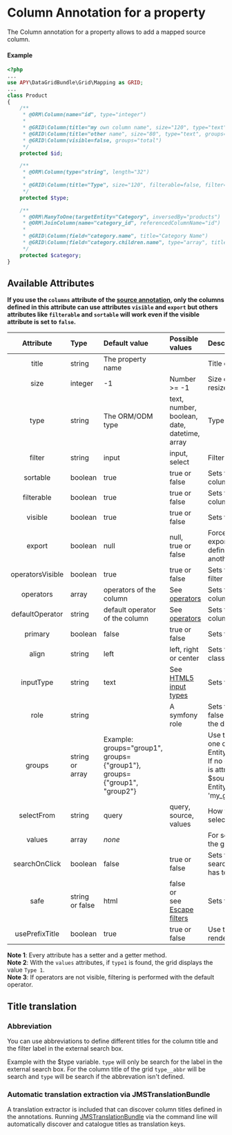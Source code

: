 Column Annotation for a property
================================

The Column annotation for a property allows to add a mapped source column.

#### Example
```php
<?php
...
use APY\DataGridBundle\Grid\Mapping as GRID;
...
class Product
{
    /**
     * @ORM\Column(name="id", type="integer")
     *
     * @GRID\Column(title="my own column name", size="120", type="text")
     * @GRID\Column(title="other name", size="80", type="text", groups={"admin", "backend"})
     * @GRID\Column(visible=false, groups="total")
     */
    protected $id;

    /**
     * @ORM\Column(type="string", length="32")
     *
     * @GRID\Column(title="Type", size="120", filterable=false, filter="select",  selectFrom="values", values={"type1"="Type 1","type2"="Type 2"}, groups={"default", "admin", "backend", "total"})
     */
    protected $type;

    /**
     * @ORM\ManyToOne(targetEntity="Category", inversedBy="products")
     * @ORM\JoinColumn(name="category_id", referencedColumnName="id")
     *
     * @GRID\Column(field="category.name", title="Category Name")
     * @GRID\Column(field="category.children.name", type="array", title="Category Children")
     */
    protected $category;
}
```

## Available Attributes

**If you use the `columns` attribute of the [source annotation](https://github.com/Abhoryo/APYDataGridBundle/blob/master/Resources/doc/columns_configuration/annotations/source_annotation.md), only the columns defined in this attribute can use attributes `visible` and `export` but others attributes like `filterable` and `sortable` will work even if the visible attribute is set to `false`.**

|Attribute|Type|Default value|Possible values|Description|
|:--:|:--|:--|:--|:--|
|title|string|The property name||Title of the column|
|size|integer|-1|Number >= -1|Size of the column (-1 means auto resize)|
|type|string|The ORM/ODM type|text, number, boolean, date, datetime, array|Type of the column.|
|filter|string|input|input, select|Filter type of the column.|
|sortable|boolean|true|true or false|Sets the possibility of sortering of the column|
|filterable|boolean|true|true or false|Sets the possibility of filtering of the column|
|visible|boolean|true|true or false|Sets the visibilty of the column|
|export|boolean|null|null,<br />true or false|Forces the visibilty of the column for exports. A null value means that the defined visibility isn't forced to another value for exports|
|operatorsVisible|boolean|true|true or false|Sets the visibilty of the operators filter|
|operators|array|operators of the column|See [operators](../types/text_column.md#available_operators)|Sets the available operators of the column|
|defaultOperator|string|default operator of the column|See [operators](../types/text_column.md#available_operators)|Sets the default operator of the column|
|primary|boolean|false|true or false|Sets the primary key of the source|
|align|string|left|left, right or center|Sets the text alignment with a CSS class|
|inputType|string|text|See [HTML5 input types](http://w3schools.com/html/html5_form_input_types.asp)|Sets the type of the input filter field|
|role|string||A symfony role|Sets the visiblity of the column to false if the access isn't granted for the defined role|
|groups|string<br />or<br />array|Example: groups="group1",<br />groups={"group1"}, groups={"group1", "group2"}||Use this attribute to define more than one configuration for an Entity/Document. <br />If no groups is defined, the annotation is attributed for all groups.<br />$source = new Entity('MyProjectMyBundle:MyEntity', 'my_group');|
|selectFrom|string|query|query, source, values|How to populate the selector of the select filters of the column.|
|values|array|_none_||For select filters or replace values in the grid|
|searchOnClick|boolean|false|true or false|Sets the possibility to perform a search on the clicked cell (filterable has to be true)|
|safe|string or false|html|false<br />or<br />see [Escape filters](http://twig.sensiolabs.org/doc/filters/escape.html)|Sets the escape filter|
|usePrefixTitle|boolean|true|true or false|Use the prefixTitle of the grid to render title|
**Note 1**: Every attribute has a setter and a getter method.  
**Note 2**: With the `values` attributes, if `type1` is found, the grid displays the value `Type 1`.  
**Note 3**: If operators are not visible, filtering is performed with the default operator.

## Title translation

### Abbreviation

You can use abbreviations to define different titles for the column title and the filter label in the external search box.

Example with the $type variable.
`type` will only be search for the label in the external search box.
For the column title of the grid `type__abbr` will be search and `type` will be search if the abbrevation isn't defined.

### Automatic translation extraction via JMSTranslationBundle

A translation extractor is included that can discover column titles defined in the annotations.  Running
[JMSTranslationBundle](https://github.com/schmittjoh/JMSTranslationBundle) via the command line will automatically
discover and catalogue titles as translation keys.



